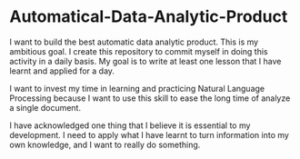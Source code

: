 # Automatical-Data-Analytic-Product
I want to build the best automatic data analytic product. This is my ambitious goal. I create this repository to commit myself in doing this activity in a daily basis. My goal is to write at least one lesson that I have learnt and applied for a day.

I want to invest my time in learning and practicing Natural Language Processing because I want to use this skill to ease the long time of analyze a single document.

I have acknowledged one thing that I believe it is essential to my development. I need to apply what I have learnt to turn information into my own knowledge, and I want to really do something.

